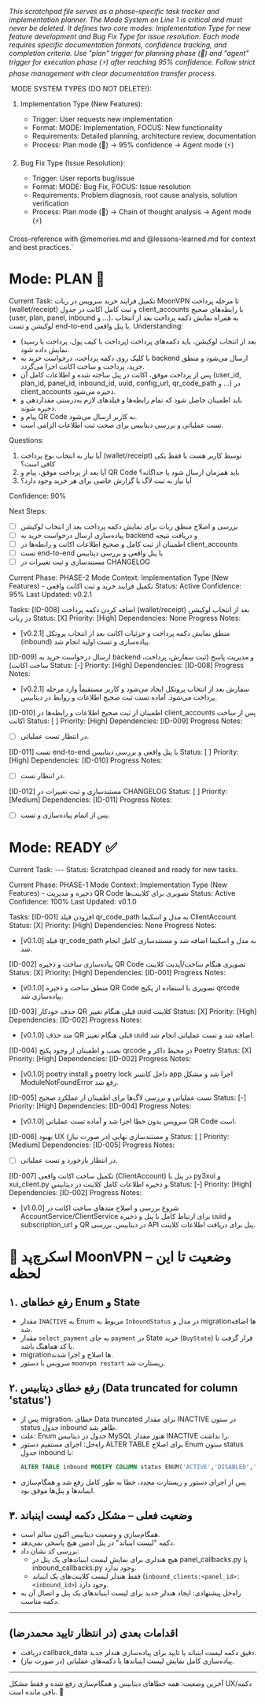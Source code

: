 *This scratchpad file serves as a phase-specific task tracker and implementation planner. The Mode System on Line 1 is critical and must never be deleted. It defines two core modes: Implementation Type for new feature development and Bug Fix Type for issue resolution. Each mode requires specific documentation formats, confidence tracking, and completion criteria. Use "plan" trigger for planning phase (🎯) and "agent" trigger for execution phase (⚡) after reaching 95% confidence. Follow strict phase management with clear documentation transfer process.*

`MODE SYSTEM TYPES (DO NOT DELETE!):
1. Implementation Type (New Features):
   - Trigger: User requests new implementation
   - Format: MODE: Implementation, FOCUS: New functionality
   - Requirements: Detailed planning, architecture review, documentation
   - Process: Plan mode (🎯) → 95% confidence → Agent mode (⚡)

2. Bug Fix Type (Issue Resolution):
   - Trigger: User reports bug/issue
   - Format: MODE: Bug Fix, FOCUS: Issue resolution
   - Requirements: Problem diagnosis, root cause analysis, solution verification
   - Process: Plan mode (🎯) → Chain of thought analysis → Agent mode (⚡)

Cross-reference with @memories.md and @lessons-learned.md for context and best practices.`

# Mode: PLAN 🎯
Current Task: تکمیل فرایند خرید سرویس در ربات MoonVPN تا مرحله پرداخت (wallet/receipt) و ثبت کامل اکانت در جدول client_accounts با رابطه‌های صحیح (user, plan, panel, inbound و ...)، به همراه نمایش دکمه پرداخت بعد از انتخاب لوکیشن و تست end-to-end با پنل واقعی.
Understanding:
- بعد از انتخاب لوکیشن، باید دکمه‌های پرداخت (پرداخت با کیف پول، پرداخت با رسید) نمایش داده شود.
- با کلیک روی دکمه پرداخت، درخواست خرید به backend ارسال می‌شود و منطق خرید، پرداخت و ساخت اکانت اجرا می‌گردد.
- پس از پرداخت موفق، اکانت در پنل ساخته شده و اطلاعات کامل آن (user_id, plan_id, panel_id, inbound_id, uuid, config_url, qr_code_path و ...) در client_accounts ذخیره می‌شود.
- باید اطمینان حاصل شود که تمام رابطه‌ها و فیلدهای لازم به‌درستی مقداردهی و ذخیره شوند.
- پیام و QR Code به کاربر ارسال می‌شود.
- تست عملیاتی و بررسی دیتابیس برای صحت ثبت اطلاعات الزامی است.

Questions:
1. آیا نیاز به انتخاب نوع پرداخت (wallet/receipt) توسط کاربر هست یا فقط یکی کافی است؟
2. آیا بعد از پرداخت موفق، پیام و QR Code باید همزمان ارسال شود یا جداگانه؟
3. آیا نیاز به ثبت لاگ یا گزارش خاصی برای هر خرید وجود دارد؟

Confidence: 90%

Next Steps:
- [ ] بررسی و اصلاح منطق ربات برای نمایش دکمه پرداخت بعد از انتخاب لوکیشن
- [ ] پیاده‌سازی ارسال درخواست خرید به backend و دریافت نتیجه
- [ ] اطمینان از ثبت کامل و صحیح اطلاعات اکانت و رابطه‌ها در client_accounts
- [ ] تست end-to-end با پنل واقعی و بررسی دیتابیس
- [ ] مستندسازی و ثبت تغییرات در CHANGELOG

Current Phase: PHASE-2
Mode Context: Implementation Type (New Features) - تکمیل فرایند خرید و ثبت اکانت واقعی
Status: Active
Confidence: 95%
Last Updated: v0.2.1

Tasks:
[ID-008] اضافه کردن دکمه پرداخت (wallet/receipt) بعد از انتخاب لوکیشن در ربات
Status: [X] Priority: [High]
Dependencies: None
Progress Notes:
- [v0.2.1] منطق نمایش دکمه پرداخت و جزئیات اکانت بعد از انتخاب پروتکل (inbound) پیاده‌سازی و تست اولیه انجام شد.

[ID-009] ارسال درخواست خرید به backend و مدیریت پاسخ (ثبت سفارش، پرداخت، ساخت اکانت)
Status: [-] Priority: [High]
Dependencies: [ID-008]
Progress Notes:
- [v0.2.1] سفارش بعد از انتخاب پروتکل ایجاد می‌شود و کاربر مستقیماً وارد مرحله پرداخت می‌شود. آماده تست ثبت صحیح اطلاعات و روابط در دیتابیس.

[ID-010] اطمینان از ثبت صحیح اطلاعات و رابطه‌ها در client_accounts پس از ساخت اکانت
Status: [ ] Priority: [High]
Dependencies: [ID-009]
Progress Notes:
- [ ] در انتظار تست عملیاتی.

[ID-011] تست end-to-end با پنل واقعی و بررسی دیتابیس
Status: [ ] Priority: [High]
Dependencies: [ID-010]
Progress Notes:
- [ ] در انتظار تست.

[ID-012] مستندسازی و ثبت تغییرات در CHANGELOG
Status: [ ] Priority: [Medium]
Dependencies: [ID-011]
Progress Notes:
- [ ] پس از اتمام پیاده‌سازی و تست.

# Mode: READY ✅
Current Task: ---
Status: Scratchpad cleaned and ready for new tasks.

Current Phase: PHASE-1
Mode Context: Implementation Type (New Features) - ذخیره و مدیریت QR Code تصویری برای کلاینت‌ها
Status: Active
Confidence: 100%
Last Updated: v0.1.0

Tasks:
[ID-001] افزودن فیلد qr_code_path به مدل و اسکیما ClientAccount
Status: [X] Priority: [High]
Dependencies: None
Progress Notes:
- [v0.1.0] فیلد qr_code_path به مدل و اسکیما اضافه شد و مستندسازی کامل انجام شد.

[ID-002] پیاده‌سازی ساخت و ذخیره QR Code تصویری هنگام ساخت/آپدیت کلاینت
Status: [X] Priority: [High]
Dependencies: [ID-001]
Progress Notes:
- [v0.1.0] منطق ساخت و ذخیره QR Code تصویری با استفاده از پکیج qrcode پیاده‌سازی شد.

[ID-003] حذف خودکار QR قبلی هنگام تغییر uuid کلاینت
Status: [X] Priority: [High]
Dependencies: [ID-002]
Progress Notes:
- [v0.1.0] متد حذف QR قبلی هنگام تغییر uuid اضافه شد و تست عملیاتی انجام شد.

[ID-004] نصب و اطمینان از وجود پکیج qrcode در محیط داکر و Poetry
Status: [X] Priority: [High]
Dependencies: [ID-002]
Progress Notes:
- [v0.1.0] poetry install و poetry lock داخل کانتینر app اجرا شد و مشکل ModuleNotFoundError رفع شد.

[ID-005] تست عملیاتی و بررسی لاگ‌ها برای اطمینان از عملکرد صحیح
Status: [-] Priority: [High]
Dependencies: [ID-004]
Progress Notes:
- [v0.1.0] سرویس بدون خطا اجرا شد و آماده تست عملیاتی QR Code است.

[ID-006] بهبود UX و مستندسازی نهایی (در صورت نیاز)
Status: [ ] Priority: [Medium]
Dependencies: [ID-005]
Progress Notes:
- [ ] در انتظار بازخورد و تست عملیاتی.

[ID-007] تکمیل ساخت اکانت واقعی (ClientAccount) در پنل با py3xui و xui_client.py و ذخیره اطلاعات کامل کلاینت در دیتابیس
Status: [-] Priority: [High]
Dependencies: [ID-002]
Progress Notes:
- [v1.0.0] شروع بررسی و اصلاح متدهای ساخت اکانت در AccountService/ClientService برای ارتباط کامل با پنل و ذخیره uuid و subscription_url و QR در دیتابیس. بررسی API پنل برای دریافت اطلاعات کلاینت.

# 📝 اسکرچ‌پد MoonVPN – وضعیت تا این لحظه

## ۱. رفع خطاهای Enum و State
- مقدار `INACTIVE` به Enum مربوط به `InboundStatus` در مدل و migrationها اضافه شد.
- مقدار `select_payment` به جای `payment` در State خرید (`BuyState`) قرار گرفت تا با کد هماهنگ باشد.
- migrationها اصلاح و اجرا شدند.
- سرویس با دستور `moonvpn restart` ریستارت شد.

## ۲. رفع خطای دیتابیس (Data truncated for column 'status')
- پس از migration، خطای Data truncated برای مقدار INACTIVE در ستون status جدول inbound ظاهر شد.
- علت: Enum جدول در دیتابیس MySQL هنوز مقدار INACTIVE را نداشت.
- راه‌حل: اجرای مستقیم دستور ALTER TABLE برای اصلاح Enum ستون status جدول inbound با:
  ```sql
  ALTER TABLE inbound MODIFY COLUMN status ENUM('ACTIVE','DISABLED','INACTIVE','DELETED') NOT NULL;
  ```
- پس از اجرای دستور و ریستارت مجدد، خطا به طور کامل رفع شد و همگام‌سازی اینباندها و پنل‌ها موفق بود.

## ۳. وضعیت فعلی – مشکل دکمه لیست اینباند
- همگام‌سازی و وضعیت دیتابیس اکنون سالم است.
- دکمه "لیست اینباند" در پنل ادمین هیچ پاسخی نمی‌دهد.
- بررسی کد نشان داد:
  - هیچ هندلری برای نمایش لیست اینباندهای یک پنل در panel_callbacks.py یا inbound_callbacks.py وجود ندارد.
  - فقط هندلر لیست کلاینت‌های یک اینباند (`inbound_clients:<panel_id>:<inbound_id>`) وجود دارد.
- راه‌حل پیشنهادی: ایجاد هندلر جدید برای لیست اینباندهای یک پنل و اتصال آن به دکمه مناسب.

---

## اقدامات بعدی (در انتظار تایید محمدرضا)
- دریافت callback_data دقیق دکمه لیست اینباند یا تایید برای پیاده‌سازی هندلر جدید.
- پیاده‌سازی کامل نمایش لیست اینباندها با دکمه‌های عملیاتی (در صورت نیاز).

---

آخرین وضعیت: همه خطاهای دیتابیس و همگام‌سازی رفع شده و فقط مشکل UX/دکمه باقی مانده است. 🚀
